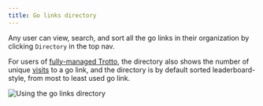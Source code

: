 ```yaml
---
title: Go links directory
---
```


Any user can view, search, and sort all the go links in their organization by clicking `Directory`
in the top nav.

For users of [fully-managed Trotto](../deploy/fully-managed), the directory also shows the number
of unique [visits](using-a-go-link) to a go link, and the directory is by default sorted
leaderboard-style, from most to least used go link.

![Using the go links directory](/img/docs/go-links-directory.gif "Using the go links directory")

